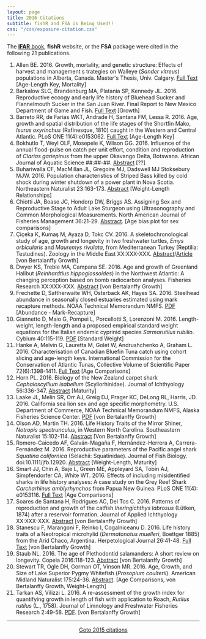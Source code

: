 ```yaml
---
layout: page
title: 2016 Citations
subtitle: fishR and FSA is Being Used!!
css: "/css/exposure-citation.css"
---
```


The [**IFAR** book](http://derekogle.com/IFAR/), **fishR** website, or the **FSA** package were cited in the following <span id="contact-div">21</span> publications.

1. Allen BE.  2016.  Growth, mortality, and genetic structure: Effects of harvest and management s
trategies on Walleye (*Sander vitreus*) populations in Alberta, Canada.  Master's Thesis, Univ. Calgary.  [Full Text](http://theses.ucalgary.ca/jspui/bitstream/11023/3004/3/ucalgary_2016_allen_brandon.pdf) [Age-Length Key, Mortality]
1. Barkalow SLC, Brandenburg MA, Platania SP, Kennedy JL.  2016.  Reproductive ecoogy and early life history of Bluehead Sucker and Flannelmouth Sucker in the San Juan River.  Final Report to New Mexico Department of Game and Fish.  [Full Text](http://www.wildlife.state.nm.us/download/conservation/share-with-wildlife/reports/2015/Reproductive-Ecology-and-Early-Life-History-of-Bluehead-Sucker-and-Flannelmouth-Sucker-in-San-Juan-River-_-American-Southwest-Ichthyological.pdf) [Growth]
1. Barreto RR, de Farias WKT, Andrade H, Santana FM, Lessa R.  2016.  Age, growth and spatial distribution of the life stages of the Shortfin Mako, *Isurus oxyrinchus* (Rafinesque, 1810) caught in the Western and Central Atlantic.  PLoS ONE 11(4):e0153062.  [Full Text](http://journals.plos.org/plosone/article?id=10.1371/journal.pone.0153062) [Age-Length Key]
1. Bokhutlo T, Weyl OLF, Mosepele K, Wilson GG.  2016.  Influence of the annual flood-pulse on catch per unit effort, condition and reproduction of *Clarias gariepinus* from the upper Okavango Delta, Botswana.  African Journal of Aquatic Science ##:##-##. [Abstract](http://www.tandfonline.com/doi/abs/10.2989/16085914.2016.1138279) [??]
1. Buhariwalla CF, MacMillan JL, Gregoire MJ, Dadswell MJ Stoksebury MJW.  2016.  Population characteristics of Striped Bass killed by cold shock during winter shutdown of a power plant in Nova Scotia.  Northeastern Naturalist 23:163-173.  [Abstract](http://www.bioone.org/doi/abs/10.1656/045.023.0113) [Weight-Length Relationships]
1. Chiotti JA, Boase JC, Hondorp DW, Briggs AS.  Assigning Sex and Reproductive Stage to Adult Lake Sturgeon using Ultrasonography and Common Morphological Measurements.  North American Journal of Fisheries Management 36:21-29.  [Abstract](http://www.tandfonline.com/doi/abs/10.1080/02755947.2015.1103823).  [Age bias plot for sex comparisons]
1. Çiçeka K, Kumaş M, Ayaza D, Tokc CV.  2016.  A skeletochronological study of age, growth and longevity in two freshwater turtles, *Emys orbicularis* and *Mauremys rivulata*, from Mediterranean Turkey (Reptilia: Testudines).  Zoology in the Middle East XX:XXX-XXX.  [Abstract](http://www.tandfonline.com/doi/abs/10.1080/09397140.2016.1144277)/[Article](https://www.researchgate.net/publication/293827479_A_skeletochronological_study_of_age_growth_and_longevity_in_two_freshwater_turtles_Emys_orbicularis_and_Mauremys_rivulata_from_Mediterranean_Turkey_Reptilia_Testudines) [von Bertalanffy Growth]
1. Dwyer KS, Treble MA, Campana SE.  2016.  Age and growth of Greenland Halibut (*Reinhardtius hippoglossoides*) in the Northwest Atlantic: A changing perception based on bomb radiocarbon analyses.  Fisheries Research XX:XXX-XXX. [Abstract](http://www.sciencedirect.com/science/article/pii/S0165783616300169) [von Bertalanffy Growth]
1. Frechette D, Sattherwaite WH, Osterback AK, Hayes SA.  2016.  Steelhead abundance in seasonally closed estuaries estimated using mark recapture methods.  NOAA Technical Memorandum NMFS.  [PDF](https://www.researchgate.net/profile/William_Satterthwaite/publication/299657318_Steelhead_abundance_in_seasonally_closed_estuaries_estimated_using_mark_recapture_methods/links/5703e62708ae13eb88b683e1.pdf) [Abundance - Mark-Recapture] 
1. Giannetto D, Maio G, Pompei L, Porcellotti S, Lorenzoni M.  2016.  Length-weight, length-length and a proposed empirical standard weight equations for the Italian endemic cyprinid species *Sarmarutilus rubilio*.  Cybium 40:115-119.  [PDF](https://www.researchgate.net/profile/Daniela_Giannetto/publication/303278340_Length-weight_length-length_and_a_proposed_empirical_standard_weight_equations_for_the_Italian_endemic_cyprinid_species_Sarmarutilus_rubilio/links/573ad3dc08ae9ace840e09a1.pdf)  [Standard Weight]
1. Hanke A, Melvin G, Lauretta M, Golet W, Andrushchenko A, Graham L.  2016.  Characterisation of Canadian Bluefin Tuna catch using cohort slicing and age-length keys.  International Commission for the Conservation of Atlantic Tunas, Collective Volume of Scientific Paper 72(6):1398-1411. [Full Text](https://www.iccat.int/Documents/CVSP/CV072_2016/n_6/CV072061398.pdf) [Age Comparisons]
1. Horn PL.  2016.  Biology of the New Zealand carpet shark *Cephaloscyllium isabellum* (Scyliorhinidae).  Journal of Ichthyology 56:336-347.  [Abstract](http://link.springer.com/article/10.1134/S0032945216030048) [Maturity]
1. Laake JL, Melin SR, Orr AJ, Greig DJ, Prager KC, DeLong RL, Harris, JD. 2016.  California sea lion sex and age specific morphometry. U.S. Department of Commerce, NOAA Technical Memorandum NMFS, Alaska Fisheries Science Center.  [PDF](http://www.afsc.noaa.gov/Publications/AFSC-TM/NOAA-TM-AFSC-312.pdf)  [von Bertalanffy Growth]
1. Olson AD, Martin TH.  2016.  Life History Traits of the Mirror Shiner, *Notropis spectrunculus*, in Western North Carolina.  Southeastern Naturalist 15:102-114.  [Abstract](http://www.bioone.org/doi/abs/10.1656/058.015.0108) [Von Bertalanffy Growth]
1. Romero-Caicedo AF, Galván-Magaña F, Hernández-Herrera A, Carrera-Fernández M.  2016. Reproductive parameters of the Pacific angel shark *Squatina californica* (Selachii: Squatinidae).  Journal of Fish Biology. doi:10.1111/jfb.12920.  [Abstract](http://onlinelibrary.wiley.com/doi/10.1111/jfb.12920/full) [Weight-Length, Maturity]
1. Smart JJ, Chin A, Baje L, Green ME, Appleyard SA, Tobin AJ, Simpfendorfer CA, White WT.  2016.  Effects of including misidentified sharks in life history analyses: A case study on the Grey Reef Shark *Carcharhinus amblyrhynchos* from Papua New Guinea. PLoS ONE 11(4): e0153116. [Full Text](http://journals.plos.org/plosone/article?id=10.1371/journal.pone.0153116) [Age Comparisons]
1. Soares de Santana H, Rodrigues AC, Dei Tos C.  2016.  Patterns of reproduction and growth of the catfish *Iheringichthys labrosus* (Lütken, 1874) after a reservoir formation.  Journal of Applied Ichthyology XX:XXX-XXX.  [Abstract](http://onlinelibrary.wiley.com/doi/10.1111/jai.13059/abstract;jsessionid=55A28F85C697F3BE7C4F8720364F8D77.f04t04) [von Bertalanffy Growth]
1. Stanescu F, Marangoni F, Reinko I, Cogalniceanu D.  2016.  Life history traits of a Neotropical microhylid (*Dermatonotus muelleri*, Boettger 1885) from the Arid Chaco, Argentina.  Herpetological Journal 26:41-48.  [Full Text](http://www.ingentaconnect.com/content/bhs/thj/2016/00000026/00000001/art00006?crawler=true) [von Bertalanffy Growth]
1. Staub NL.  2016.  The age of Plethodontid salamanders: A short review on longevity.  Copeia 2016:118-123. [Abstract](http://www.asihcopeiaonline.org/doi/abs/10.1643/OT-14-200) [von Bertalanffy Growth] 
1. Stewart TR, Ogle DH, Gorman OT, Vinson MR.  2016.  Age, Growth, and Size of Lake Superior Pygmy Whitefish (*Prosopium coulterii*).  American Midland Naturalist 175:24-36. [Abstract](http://www.bioone.org/doi/10.1674/amid-175-01-24-36.1).  [Age Comparisons, von Bertalanffy Growth, Weight-Length]
1. Tarkan AS, Vilizzi L.  2016.  A re-assessment of the growth index for quantifying growth in length of fish with application to Roach, *Rutilus rutilus* (L., 1758).  Journal of Limnology and Freshwater Fisheries Research 2:49-58.  [PDF](http://scholar.google.com/scholar_url?url=http://www.limnofish.org/article/download/5000127509/5000163990&hl=en&sa=X&scisig=AAGBfm2aCE3ZOH8I5CRXS40YGWKezUigDQ&nossl=1&oi=scholaralrt).  [von Bertalanffy Growth]

-----
<p style="text-align: center;"><a href="exposure-citations15.html">Goto 2015 citations</a></p>

